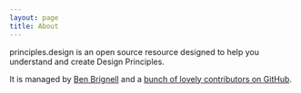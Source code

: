 ```yaml
---
layout: page
title: About
---
```

principles.design is an open source resource designed to help you understand and create Design Principles.

It is managed by [Ben Brignell](https://twitter.com/benbrignell) and a [bunch of lovely contributors on GitHub](https://github.com/benbrignell/design-principles/graphs/contributors).
